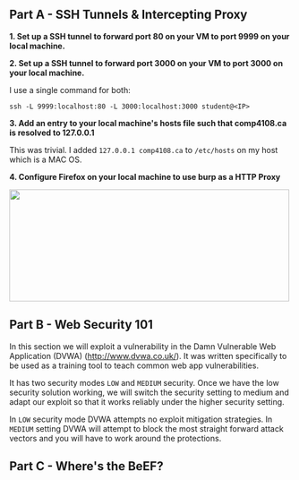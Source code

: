 ## Part A - SSH Tunnels & Intercepting Proxy 

**1. Set up a SSH tunnel to forward port 80 on your VM to port 9999 on your local machine.**

**2. Set up a SSH tunnel to forward port 3000 on your VM to port 3000 on your local machine.**

I use a single command for both: 

```ssh -L 9999:localhost:80 -L 3000:localhost:3000 student@<IP>```

**3. Add an entry to your local machine's hosts file such that comp4108.ca is resolved to 127.0.0.1**

This was trivial. I added ```127.0.0.1 comp4108.ca``` to ```/etc/hosts``` on my host which is a MAC OS. 

**4. Configure Firefox on your local machine to use burp as a HTTP Proxy**

<img src="https://github.com/schadha17/Computer-Systems-Security-COMP4108/blob/main/Assignment4/images/proxy-settings" width="500" height="200">


## Part B - Web Security 101 

In this section we will exploit a vulnerability in the Damn Vulnerable Web Application (DVWA) (http://www.dvwa.co.uk/). It was written specifically to be used as a training tool to teach common web app vulnerabilities. 

It has two security modes ```LOW``` and ```MEDIUM``` security. Once we have the low security solution working, we will switch the security setting to medium and adapt our exploit so that it works reliably under the higher security setting. 

In ```LOW``` security mode DVWA attempts no exploit mitigation strategies. In ```MEDIUM``` setting DVWA will attempt to block the most straight forward attack vectors and you will have to work around the protections.

## Part C - Where's the BeEF? 



